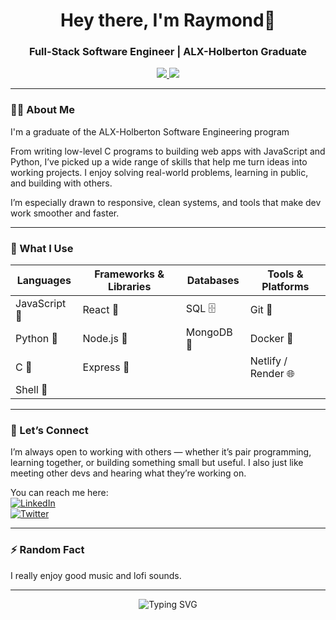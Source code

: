 <h1 align="center">Hey there, I'm Raymond👋</h1>
<h3 align="center">Full-Stack Software Engineer | ALX-Holberton Graduate </h3>

<p align="center">
  <a href="https://linkedin.com/in/aa-raymond" target="_blank">
    <img src="https://img.shields.io/badge/LinkedIn-0A66C2?style=for-the-badge&logo=linkedin&logoColor=white" />
  </a>
  <a href="https://twitter.com/aa__raymond" target="_blank">
    <img src="https://img.shields.io/badge/Twitter-1DA1F2?style=for-the-badge&logo=twitter&logoColor=white" />
  </a>
</p>

---

### 👨‍💻 About Me

I'm a graduate of the ALX-Holberton Software Engineering program

From writing low-level C programs to building web apps with JavaScript and Python, I’ve picked up a wide range of skills that help me turn ideas into working projects. I enjoy solving real-world problems, learning in public, and building with others.

I’m especially drawn to responsive, clean systems, and tools that make dev work smoother and faster.

---

### 🧰 What I Use

| Languages       | Frameworks & Libraries | Databases      | Tools & Platforms    |
|-----------------|------------------------|----------------|----------------------|
| JavaScript 🔸   | React 🔹               | SQL 🗄️         | Git 🔧               |
| Python 🔸       | Node.js 🔹             | MongoDB 🍃     | Docker 🐳            |
| C 🔸            | Express 🔹             |                | Netlify / Render 🌐  |
| Shell 🔸        |                        |                |                      |

---

### 🤝 Let’s Connect

I’m always open to working with others — whether it’s pair programming, learning together, or building something small but useful. I also just like meeting other devs and hearing what they’re working on.

You can reach me here:  
[![LinkedIn](https://img.shields.io/badge/LinkedIn-blue?logo=linkedin&style=flat-square)](https://linkedin.com/in/aa-raymond)  
[![Twitter](https://img.shields.io/badge/Twitter-1DA1F2?logo=twitter&style=flat-square)](https://twitter.com/aa__raymond)

---

### ⚡ Random Fact

I really enjoy good music and lofi sounds.  

---

<p align="center">
  <img src="https://readme-typing-svg.herokuapp.com?font=Fira+Code&duration=3000&pause=1000&center=true&width=450&lines=Full-Stack+Engineer;Learning+Never+Stops;The+Future+is+Tech!" alt="Typing SVG" />
</p>
